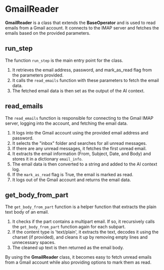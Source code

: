 # GmailReader

**GmailReader** is a class that extends the **BaseOperator** and is used to read emails from a Gmail account. It connects to the IMAP server and fetches the emails based on the provided parameters.

## run_step

The function `run_step` is the main entry point for the class. 

1. It retrieves the email address, password, and mark_as_read flag from the parameters provided.
2. It calls the `read_emails` function with these parameters to fetch the email data.
3. The fetched email data is then set as the output of the AI context.

## read_emails

The `read_emails` function is responsible for connecting to the Gmail IMAP server, logging into the account, and fetching the email data.

1. It logs into the Gmail account using the provided email address and password.
2. It selects the "inbox" folder and searches for all unread messages.
3. If there are any unread messages, it fetches the first unread email.
4. It extracts the email information (From, Subject, Date, and Body) and stores it in a dictionary `email_info`.
5. The email data is then converted to a string and added to the AI context log.
6. If the `mark_as_read` flag is True, the email is marked as read.
7. It logs out of the Gmail account and returns the email data.

## get_body_from_part

The `get_body_from_part` function is a helper function that extracts the plain text body of an email.

1. It checks if the part contains a multipart email. If so, it recursively calls the `get_body_from_part` function again for each subpart.
2. If the content type is 'text/plain', it extracts the text, decodes it using the charset (if provided), and cleans it up by removing empty lines and unnecessary spaces.
3. The cleaned up text is then returned as the email body.

By using the **GmailReader** class, it becomes easy to fetch unread emails from a Gmail account while also providing options to mark them as read.
